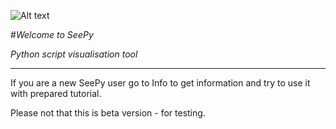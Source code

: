 ![Alt text](x_monty.png)

#*Welcome to SeePy*

*Python script visualisation tool*

---

If you are a new SeePy user go to Info to get information and try to use it with prepared tutorial.


Please not that this is beta version - for testing.


